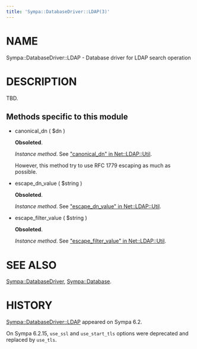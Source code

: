 ```yaml
---
title: 'Sympa::DatabaseDriver::LDAP(3)'
---
```


# NAME

Sympa::DatabaseDriver::LDAP - Database driver for LDAP search operation

# DESCRIPTION

TBD.

## Methods specific to this module

- canonical\_dn ( $dn )

    **Obsoleted**.

    _Instance method_.
    See ["canonical\_dn" in Net::LDAP::Util](https://metacpan.org/pod/Net::LDAP::Util#canonical_dn).

    However, this method try to use RFC 1779 escaping as much as possible.

- escape\_dn\_value ( $string )

    **Obsoleted**.

    _Instance method_.
    See ["escape\_dn\_value" in Net::LDAP::Util](https://metacpan.org/pod/Net::LDAP::Util#escape_dn_value).

- escape\_filter\_value ( $string )

    **Obsoleted**.

    _Instance method_.
    See ["escape\_filter\_value" in Net::LDAP::Util](https://metacpan.org/pod/Net::LDAP::Util#escape_filter_value).

# SEE ALSO

[Sympa::DatabaseDriver](./Sympa-DatabaseDriver.3.md), [Sympa::Database](./Sympa-Database.3.md).

# HISTORY

[Sympa::DatabaseDriver::LDAP](./Sympa-DatabaseDriver-LDAP.3.md) appeared on Sympa 6.2.

On Sympa 6.2.15, `use_ssl` and `use_start_tls` options were deprecated and
replaced by `use_tls`.
